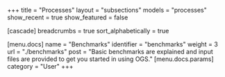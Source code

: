 +++
title = "Processes"
layout = "subsections"
models = "processes"
show_recent = true
show_featured = false

[cascade]
breadcrumbs = true
sort_alphabetically = true

[menu.docs]
name = "Benchmarks"
identifier = "benchmarks"
weight = 3
url = "./benchmarks"
post = "Basic benchmarks are explained and input files are provided to get you started in using OGS."
[menu.docs.params]
category = "User"
+++
